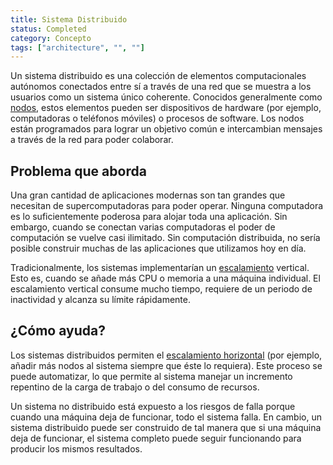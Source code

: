```yaml
---
title: Sistema Distribuido
status: Completed
category: Concepto
tags: ["architecture", "", ""]
---
```


Un sistema distribuido es una colección de elementos computacionales autónomos
conectados entre sí a través de una red que se muestra a los usuarios como un sistema único coherente. 
Conocidos generalmente como [nodos](/es/nodes/), estos elementos pueden ser dispositivos de hardware (por ejemplo, computadoras o teléfonos móviles) o procesos de software.
Los nodos están programados para lograr un objetivo común e intercambian mensajes a través de la red para poder colaborar. 

## Problema que aborda

Una gran cantidad de aplicaciones modernas son tan grandes que necesitan de supercomputadoras para poder operar. 
Ninguna computadora es lo suficientemente poderosa para alojar toda una aplicación. 
Sin embargo, cuando se conectan varias computadoras el poder de computación se vuelve casi ilimitado. 
Sin computación distribuida, no sería posible construir muchas de las aplicaciones que utilizamos hoy en día. 

Tradicionalmente, los sistemas implementarían un [escalamiento](/es/scalability/) vertical. 
Esto es, cuando se añade más CPU o memoria a una máquina individual. 
El escalamiento vertical consume mucho tiempo, requiere de un periodo de inactividad y alcanza su límite rápidamente. 

## ¿Cómo ayuda?

Los sistemas distribuidos permiten el [escalamiento horizontal](/es/horizontal-scaling/) (por ejemplo, añadir más nodos al sistema siempre que éste lo requiera).
Este proceso se puede automatizar, lo que permite al sistema manejar un incremento repentino de la carga de trabajo o del consumo de recursos.

Un sistema no distribuido está expuesto a los riesgos de falla porque cuando una máquina deja de funcionar, todo el sistema falla. 
En cambio, un sistema distribuido puede ser construido de tal manera
que si una máquina deja de funcionar, el sistema completo puede seguir funcionando para producir los mismos resultados. 
